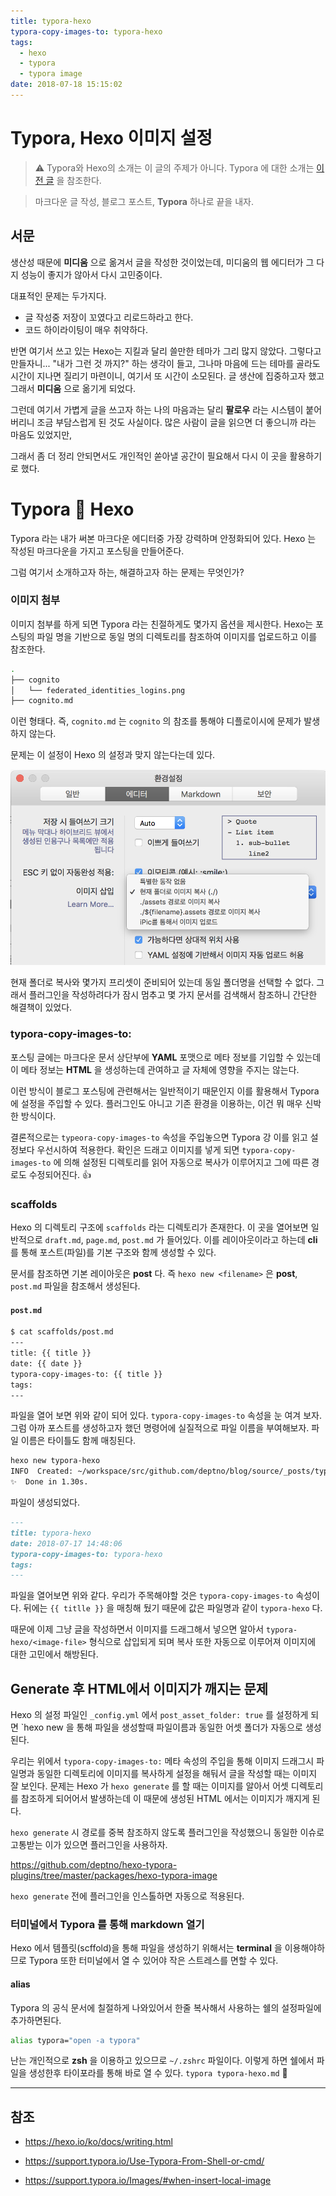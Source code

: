 ```yaml
---
title: typora-hexo
typora-copy-images-to: typora-hexo
tags:
  - hexo
  - typora
  - typora image
date: 2018-07-18 15:15:02
---
```



# Typora, Hexo 이미지 설정

> ⚠️ Typora와 Hexo의 소개는 이 글의 주제가 아니다. Typora 에 대한 소개는 [이전 글](http://blog.bglee.me/posts/2018/typora/) 을 참조한다.

> 마크다운 글 작성, 블로그 포스트, **Typora** 하나로 끝을 내자.

## 서문

생산성 때문에 **미디움** 으로 옮겨서 글을 작성한 것이었는데, 미디움의 웹 에디터가 그 다지 성능이 좋지가 않아서 다시 고민중이다.

대표적인 문제는 두가지다.

- 글 작성중 저장이 꼬였다고 리로드하라고 한다.
- 코드 하이라이팅이 매우 취약하다.

반면 여기서 쓰고 있는 Hexo는 지킬과 달리 쓸만한 테마가 그리 많지 않았다. 그렇다고 만들자니... "내가 그런 것 까지?" 하는 생각이 들고, 그나마 마음에 드는 테마를 골라도 시간이 지나면 질리기 마련이니, 여기서 또 시간이 소모된다. 글 생산에 집중하고자 했고 그래서 **미디움** 으로 옮기게 되었다.

그런데 여기서 가볍게 글을 쓰고자 하는 나의 마음과는 달리 **팔로우** 라는 시스템이 붙어 버리니 조금 부담스럽게 된 것도 사실이다. 많은 사람이 글을 읽으면 더 좋으니까 라는 마음도 있었지만,

그래서 좀 더 정리 안되면서도 개인적인 쏟아낼 공간이 필요해서 다시 이 곳을 활용하기로 했다.

# Typora :handshake: Hexo

Typora 라는 내가 써본 마크다운 에디터중 가장 강력하며 안정화되어 있다. Hexo 는 작성된 마크다운을 가지고 포스팅을 만들어준다.

그럼 여기서 소개하고자 하는, 해결하고자 하는 문제는 무엇인가?

### 이미지 첨부

이미지 첨부를 하게 되면 Typora 라는 친절하게도 몇가지 옵션을 제시한다. Hexo는 포스팅의 파일 명을 기반으로 동일 명의 디렉토리를 참조하여 이미지를 업로드하고 이를 참조한다.

```bash
.
├── cognito
│   └── federated_identities_logins.png
├── cognito.md
```

이런 형태다. 즉, `cognito.md` 는 `cognito` 의 참조를 통해야 디플로이시에 문제가 발생하지 않는다.

문제는 이 설정이 Hexo 의 설정과 맞지 않는다는데 있다. 

![typora-config](typora-hexo/typora-config.png)

현재 폴더로 복사와 몇가지 프리셋이 준비되어 있는데 동일 폴더명을 선택할 수 없다. 그래서 플러그인을 작성하려다가 잠시 멈추고 몇 가지 문서를 검색해서 참조하니 간단한 해결책이 있었다.

### typora-copy-images-to:

포스팅 글에는 마크다운 문서 상단부에 **YAML** 포맷으로 메타 정보를 기입할 수 있는데 이 메타 정보는 **HTML** 을 생성하는데 관여하고 글 자체에 영향을 주지는 않는다.

이런 방식이 블로그 포스팅에 관련해서는 일반적이기 때문인지 이를 활용해서 Typora 에 설정을 주입할 수 있다. 플러그인도 아니고  기존 환경을 이용하는, 이건 뭐 매우 신박한 방식이다.

결론적으로는 `typeora-copy-images-to` 속성을 주입놓으면 Typora 강 이를 읽고 설정보다 우선시하여 적용한다. 확인은 드래고 이미지를 넣게 되면 `typora-copy-images-to` 에 의해 설정된 디렉토리를 읽어 자동으로 복사가 이루어지고 그에 따른 경로도 수정되어진다. :+1:

### scaffolds

Hexo 의 디렉토리 구조에 `scaffolds` 라는 디렉토리가 존재한다. 이 곳을 열어보면 일반적으로 `draft.md`, `page.md`, `post.md` 가 들어있다. 이를 레이아웃이라고 하는데 **cli** 를 통해 포스트(파일)를 기본 구조와 함께 생성할 수 있다.

문서를 참조하면 기본 레이아웃은 **post** 다. 즉 `hexo new <filename>` 은 **post**, `post.md` 파일을 참조해서 생성된다.

#### `post.md`

```bash
$ cat scaffolds/post.md
---
title: {{ title }}
date: {{ date }}
typora-copy-images-to: {{ title }}
tags:
---
```

파일을 열어 보면 위와 같이 되어 있다. `typora-copy-images-to` 속성을 눈 여겨 보자. 그럼 아까 포스트를 생성하고자 했던 명령어에 실질적으로 파일 이름을 부여해보자. 파일 이름은 타이틀도 함께 매칭된다.

```bash
hexo new typora-hexo
INFO  Created: ~/workspace/src/github.com/deptno/blog/source/_posts/typora-hexo.md
✨  Done in 1.30s.
```

파일이 생성되었다.

```markdown
---
title: typora-hexo
date: 2018-07-17 14:48:06
typora-copy-images-to: typora-hexo
tags:
---
```

파일을 열어보면 위와 같다. 우리가 주목해야할 것은 `typora-copy-images-to` 속성이다. 뒤에는 `{{ titlle }}` 을 매칭해 뒀기 때문에 값은 파일명과 같이 `typora-hexo` 다.

때문에 이제 그냥 글을 작성하면서 이미지를 드래그해서 넣으면 알아서 `typora-hexo/<image-file>` 형식으로 삽입되게 되며 복사 또한 자동으로 이루어져 이미지에 대한 고민에서 해방된다.

## Generate 후 HTML에서 이미지가 깨지는 문제

Hexo 의 설정 파일인  `_config.yml`  에서 `post_asset_folder: true` 를 설정하게 되면 `hexo new <filename> 을 통해 파일을 생성할때 파일이름과 동일한 어셋 폴더가 자동으로 생성된다.

우리는 위에서 `typora-copy-images-to:` 메타 속성의 주입을 통해 이미지 드래그시 파일명과 동일한 디렉토리에 이미지를 복사하게 설정을 해둬서 글을 작성할 때는 이미지 잘 보인다. 문제는 Hexo 가 `hexo generate` 를 할 때는 이미지를 알아서 어셋 디렉토리를 참조하게 되어어서 발생하는데 이 때문에 생성된 HTML 에서는 이미지가 깨지게 된다.

`hexo generate` 시 경로를 중복 참조하지 않도록 플러그인을 작성했으니 동일한 이슈로 고통받는 이가 있으면 플러그인을 사용하자.

<https://github.com/deptno/hexo-typora-plugins/tree/master/packages/hexo-typora-image>

`hexo generate` 전에 플러그인을 인스톨하면 자동으로 적용된다.

### 터미널에서 Typora 를 통해 markdown 열기

Hexo 에서 템플릿(scffold)을 통해 파일을 생성하기 위해서는 **terminal** 을 이용해야하므로 Typora 또한 터미널에서 열 수 있어야 작은 스트레스를 면할 수 있다.

#### alias

Typora 의 공식 문서에 칠절하게 나와있어서 한줄 복사해서 사용하는 쉘의 설정파일에 추가하면된다.

```bash
alias typora="open -a typora"
```

난는 개인적으로 **zsh** 을 이용하고 있으므로 `~/.zshrc` 파일이다. 이렇게 하면 쉘에서 파일을 생성한후 타이포라를 통해 바로 열 수 있다. `typora typora-hexo.md` :ram:

---

## 참조

- https://hexo.io/ko/docs/writing.html

- https://support.typora.io/Use-Typora-From-Shell-or-cmd/
- https://support.typora.io/Images/#when-insert-local-image